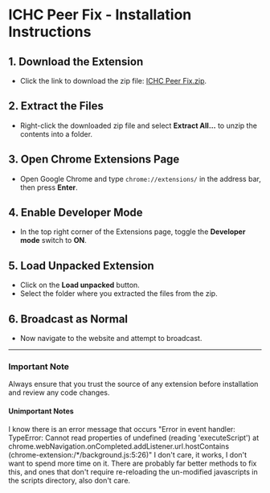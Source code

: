 # ICHC Peer Fix - Installation Instructions

## 1. Download the Extension
- Click the link to download the zip file: [ICHC Peer Fix.zip](https://raw.githubusercontent.com/sardistic/ICHC-Peer-Fix/main/ICHC%20Peer%20Fix.zip).

## 2. Extract the Files
- Right-click the downloaded zip file and select **Extract All...** to unzip the contents into a folder.

## 3. Open Chrome Extensions Page
- Open Google Chrome and type `chrome://extensions/` in the address bar, then press **Enter**.

## 4. Enable Developer Mode
- In the top right corner of the Extensions page, toggle the **Developer mode** switch to **ON**.

## 5. Load Unpacked Extension
- Click on the **Load unpacked** button.
- Select the folder where you extracted the files from the zip.

## 6. Broadcast as Normal
- Now navigate to the website and attempt to broadcast.

---

### Important Note
Always ensure that you trust the source of any extension before installation and review any code changes.


#### Unimportant Notes
I know there is an error message that occurs "Error in event handler: TypeError: Cannot read properties of undefined (reading 'executeScript') at chrome.webNavigation.onCompleted.addListener.url.hostContains (chrome-extension:/*/background.js:5:26)"
I don't care, it works, I don't want to spend more time on it.
There are probably far better methods to fix this, and ones that don't require re-reloading the un-modified javascripts in the scripts directory, also don't care.
